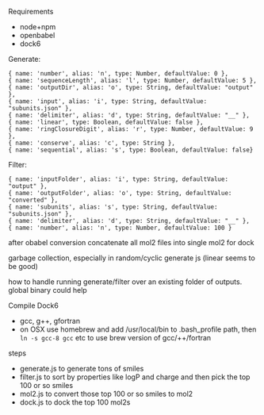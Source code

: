 Requirements
- node+npm
- openbabel
- dock6

Generate:
```
{ name: 'number', alias: 'n', type: Number, defaultValue: 0 },
{ name: 'sequenceLength', alias: 'l', type: Number, defaultValue: 5 },
{ name: 'outputDir', alias: 'o', type: String, defaultValue: "output" },
{ name: 'input', alias: 'i', type: String, defaultValue: "subunits.json" },
{ name: 'delimiter', alias: 'd', type: String, defaultValue: "__" },
{ name: 'linear', type: Boolean, defaultValue: false },
{ name: 'ringClosureDigit', alias: 'r', type: Number, defaultValue: 9 },
{ name: 'conserve', alias: 'c', type: String },
{ name: 'sequential', alias: 's', type: Boolean, defaultValue: false}
```

Filter:
```
{ name: 'inputFolder', alias: 'i', type: String, defaultValue: "output" },
{ name: 'outputFolder', alias: 'o', type: String, defaultValue: "converted" },
{ name: 'subunits', alias: 's', type: String, defaultValue: "subunits.json" },
{ name: 'delimiter', alias: 'd', type: String, defaultValue: "__" },
{ name: 'number', alias: 'n', type: Number, defaultValue: 100 }
```


after obabel conversion concatenate all mol2 files into single mol2 for dock

garbage collection, especially in random/cyclic generate js (linear seems to be good)

how to handle running generate/filter over an existing folder of outputs. global binary could help


Compile Dock6
- gcc, g++, gfortran
- on OSX use homebrew and add /usr/local/bin to .bash_profile path, then `ln -s gcc-8 gcc` etc to use brew version of gcc/++/fortran

steps

- generate.js to generate tons of smiles
- filter.js to sort by properties like logP and charge and then pick the top 100 or so smiles
- mol2.js to convert those top 100 or so smiles to mol2
- dock.js to dock the top 100 mol2s
